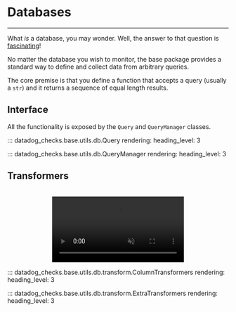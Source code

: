 # Databases

-----

What _is_ a database, you may wonder. Well, the answer to that question is [fascinating](https://lmgtfy.com/?q=What+is+a+database%3F&iie=1)!

No matter the database you wish to monitor, the base package provides a standard way to define and collect data from arbitrary queries.

The core premise is that you define a function that accepts a query (usually a `str`) and it returns a sequence of equal length results.

## Interface

All the functionality is exposed by the `Query` and `QueryManager` classes.

::: datadog_checks.base.utils.db.Query
    rendering:
      heading_level: 3

::: datadog_checks.base.utils.db.QueryManager
    rendering:
      heading_level: 3

## Transformers

<br>

<div align="center">
    <video preload="auto" autoplay loop muted>
        <source src="https://media.giphy.com/media/3RX9sUVwyCFSo/giphy.mp4" type="video/mp4"></source>
    </video>
</div>

::: datadog_checks.base.utils.db.transform.ColumnTransformers
    rendering:
      heading_level: 3

::: datadog_checks.base.utils.db.transform.ExtraTransformers
    rendering:
      heading_level: 3
